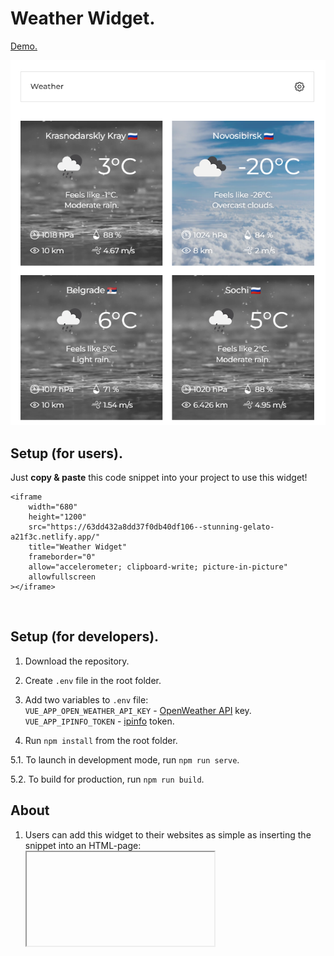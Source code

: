# Weather Widget.

[Demo.](https://63dd432a8dd37f0db40df106--stunning-gelato-a21f3c.netlify.app/)



![Image](src/assets/demopic.png?raw=true "Title")

## Setup (for users).

Just <b>copy & paste</b> this code snippet into your project to use this widget!

```
<iframe
	width="680"
	height="1200"
	src="https://63dd432a8dd37f0db40df106--stunning-gelato-a21f3c.netlify.app/"
	title="Weather Widget"
	frameborder="0"
	allow="accelerometer; clipboard-write; picture-in-picture"
	allowfullscreen
></iframe>
```

<br/>

## Setup (for developers).

1. Download the repository.

2. Create `.env` file in the root folder.

3. Add two variables to `.env` file: <br/>
`VUE_APP_OPEN_WEATHER_API_KEY` - [OpenWeather API](https://openweathermap.org/api) key.<br/>
`VUE_APP_IPINFO_TOKEN` - [ipinfo](https://ipinfo.io/) token.

4. Run `npm install` from the root folder.

5.1. To launch in development mode, run `npm run serve`.

5.2. To build for production, run `npm run build`.

## About

1. Users can add this widget to their websites as simple as inserting the snippet into an HTML-page: <iframe>

3. Get data for the widget from free public API. You must register an account at OpenWeather.

4. After clicking the ‘Gear’ button at the upper-right corner, switch the view to the following:

Here, a user can:

a. Remove previously added cities.

b. Reorder the cities by dragging and dropping them within the list using ‘Hamburger’ icon to the left from the city name.

c. Add new locations.

5. Save the configuration in the local storage and restore it on future visits. A user can configure the widget just once and then have the same view until they change the computer or clean the storage.

6. By default, on initial opening, request the current user’s location and display the weather in their city.

